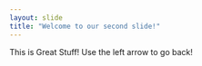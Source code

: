 ```yaml
---
layout: slide
title: "Welcome to our second slide!"
---
```

This is Great Stuff!
Use the left arrow to go back!
